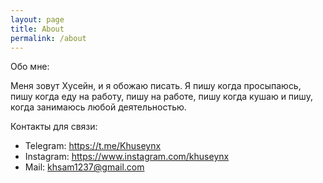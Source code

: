 ```yaml
---
layout: page
title: About
permalink: /about
---
```


Обо мне:

Меня зовут Хусейн, и я обожаю писать. Я пишу когда просыпаюсь, пишу когда еду на работу, пишу на работе, пишу когда кушаю и пишу, когда занимаюсь любой деятельностью. 

Контакты для связи: 
- Telegram: https://t.me/Khuseynx
- Instagram: https://www.instagram.com/khuseynx 
- Mail: khsam1237@gmail.com

